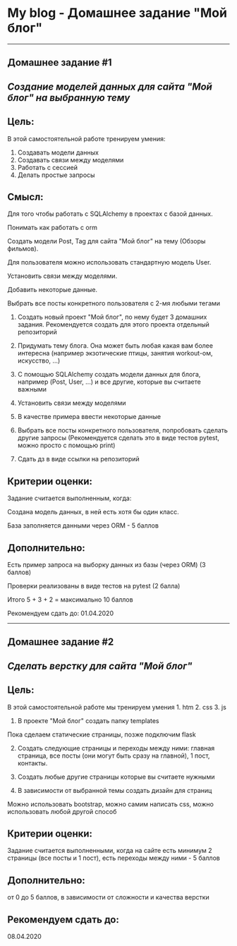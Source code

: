 # My blog - Домашнее задание "Мой блог"
---------
**Домашнее задание #1**
----
_Создание моделей данных для сайта "Мой блог" на выбранную тему_
----

Цель: 
---
В этой самостоятельной работе тренируем умения: 
1. Создавать модели данных 
2. Создавать связи между моделями 
3. Работать с сессией 
4. Делать простые запросы 

Смысл: 
---
Для того чтобы работать с SQLAlchemy в проектах с базой данных. 

Понимать как работать с orm
 
Создать модели Post, Tag для сайта "Мой блог" на тему (Обзоры фильмов).
 
Для пользователя можно использовать стандартную модель User.
 
Установить связи между моделями.
 
Добавить некоторые данные.
 
Выбрать все посты конкретного пользователя с 2-мя любыми тегами

1. Создать новый проект "Мой блог", по нему будет 3 домашних задания. Рекомендуется создать для этого проекта отдельный репозиторий
2. Придумать тему блога. Она может быть любая какая вам более интересна (например экзотические птицы, занятия workout-ом, искусство, ...)
3. С помощью SQLAlchemy создать модели данных для блога, например (Post, User, ...) и все другие, которые вы считаете важными
4. Установить связи между моделями
5. В качестве примера ввести некоторые данные
6. Выбрать все посты конкретного пользователя, попробовать сделать другие запросы
(Рекомендуется сделать это в виде тестов pytest, можно просто с помощью print)

7. Сдать дз в виде ссылки на репозиторий

Критерии оценки: 
----
Задание считается выполненным, когда:

Создана модель данных, в ней есть хотя бы один класс. 

База заполняется данными через ORM - 5 баллов

Дополнительно:
----
Есть пример запроса на выборку данных из базы (через ORM) (3 баллов)

Проверки реализованы в виде тестов на pytest (2 балла)

Итого 5 + 3 + 2 = максимально 10 баллов

Рекомендуем сдать до: 01.04.2020

-------
**Домашнее задание #2**
----
_Сделать верстку для сайта "Мой блог"_
------

Цель: 
------
В этой самостоятельной работе мы тренируем умения 1. htm 2. css 3. js

1. В проекте "Мой блог" создать папку templates

Пока сделаем статические страницы, позже подключим flask

2. Создать следующие страницы и переходы между ними: главная страница, все посты (они могут быть сразу на главной), 1 пост, контакты.

3. Создать любые другие страницы которые вы считаете нужными

4. В зависимости от выбранной темы создать дизайн для страниц

Можно использовать bootstrap, можно самим написать css, можно использовать любой другой способ

Критерии оценки: 
----
Задание считается выполненными, когда на сайте есть минимум 2 страницы (все посты и 1 пост), есть переходы между ними - 5 баллов

Дополнительно:
----
от 0 до 5 баллов, в зависимости от сложности и качества верстки

Рекомендуем сдать до: 
----- 
08.04.2020